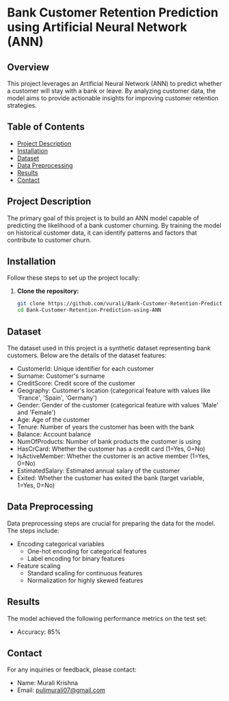 # Bank Customer Retention Prediction using Artificial Neural Network (ANN)

## Overview

This project leverages an Artificial Neural Network (ANN) to predict whether a customer will stay with a bank or leave. By analyzing customer data, the model aims to provide actionable insights for improving customer retention strategies.

## Table of Contents

- [Project Description](#project-description)
- [Installation](#installation)
- [Dataset](#dataset)
- [Data Preprocessing](#data-preprocessing)
- [Results](#results)
- [Contact](#contact)


## Project Description

The primary goal of this project is to build an ANN model capable of predicting the likelihood of a bank customer churning. By training the model on historical customer data, it can identify patterns and factors that contribute to customer churn.

## Installation

Follow these steps to set up the project locally:

1. **Clone the repository:**
   ```bash
   git clone https://github.com/vurali/Bank-Customer-Retention-Prediction-using-ANN.git
   cd Bank-Customer-Retention-Prediction-using-ANN

## Dataset

The dataset used in this project is a synthetic dataset representing bank customers. Below are the details of the dataset features:

- CustomerId: Unique identifier for each customer
- Surname: Customer's surname
- CreditScore: Credit score of the customer
- Geography: Customer's location (categorical feature with values like 'France', 'Spain', 'Germany')
- Gender: Gender of the customer (categorical feature with values 'Male' and 'Female')
- Age: Age of the customer
- Tenure: Number of years the customer has been with the bank
- Balance: Account balance
- NumOfProducts: Number of bank products the customer is using
- HasCrCard: Whether the customer has a credit card (1=Yes, 0=No)
- IsActiveMember: Whether the customer is an active member (1=Yes, 0=No)
- EstimatedSalary: Estimated annual salary of the customer
- Exited: Whether the customer has exited the bank (target variable, 1=Yes, 0=No)



## Data Preprocessing

Data preprocessing steps are crucial for preparing the data for the model. The steps include:

- Encoding categorical variables
  - One-hot encoding for categorical features
  - Label encoding for binary features
- Feature scaling
  - Standard scaling for continuous features
  - Normalization for highly skewed features
 

## Results

The model achieved the following performance metrics on the test set:

- Accuracy: 85%


## Contact
For any inquiries or feedback, please contact:

- Name: Murali Krishna
- Email: pulimurali07@gmail.com
